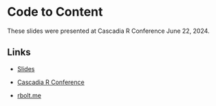 # Code to Content 

These slides were presented at Cascadia R Conference June 22, 2024. 

## Links

* [Slides](2024-codetocontent.netlify.app)

* [Cascadia R Conference](https://cascadiarconf.com/)

* [rbolt.me](https://www.rbolt.me/)
